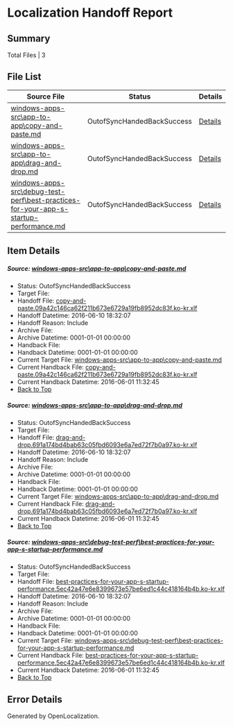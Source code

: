 # <a name='report-top'></a> Localization Handoff Report

## Summary
 Total Files | 3

## File List
 Source File | Status | Details 
 ----------- | ------ | ------- 
 [windows-apps-src\app-to-app\copy-and-paste.md](https://github.com/Microsoft/windows-apps/blob/bf081c07f8235790b99b3c1037751f24a86bbc1f/windows-apps-src/app-to-app/copy-and-paste.md) | OutofSyncHandedBackSuccess | [Details](#ed1dc1ca0f34f0efafd14aa1cfd1e4b75351882c128)
 [windows-apps-src\app-to-app\drag-and-drop.md](https://github.com/Microsoft/windows-apps/blob/03f3f86ed1310e6e3ac5f53cc5e81ebef708a1a2/windows-apps-src/app-to-app/drag-and-drop.md) | OutofSyncHandedBackSuccess | [Details](#ffa2f0f368a61ef4f3003c1fa03e143b26c6859b129)
 [windows-apps-src\debug-test-perf\best-practices-for-your-app-s-startup-performance.md](https://github.com/Microsoft/windows-apps/blob/5411faa3af685e1a285119ba456a440725845711/windows-apps-src/debug-test-perf/best-practices-for-your-app-s-startup-performance.md) | OutofSyncHandedBackSuccess | [Details](#46e78612c0f4391b9448ea9bd7a001722fb08a281908)

## Item Details
##### <a name='ed1dc1ca0f34f0efafd14aa1cfd1e4b75351882c128'></a> Source: [windows-apps-src\app-to-app\copy-and-paste.md](https://github.com/Microsoft/windows-apps/blob/bf081c07f8235790b99b3c1037751f24a86bbc1f/windows-apps-src/app-to-app/copy-and-paste.md)
* Status: OutofSyncHandedBackSuccess
* Target File: 
* Handoff File: [copy-and-paste.09a42c146ca62f211b673e6729a19fb8952dc83f.ko-kr.xlf](https://github.com/Microsoft/WDG.handoff/blob/cecbb055ff5bb00d1f85b406340e347f868b4628/ol-handoff/Microsoft/windows-apps.ko-kr/master/copy-and-paste.09a42c146ca62f211b673e6729a19fb8952dc83f.ko-kr.xlf)
* Handoff Datetime: 2016-06-10 18:32:07
* Handoff Reason: Include
* Archive File: 
* Archive Datetime: 0001-01-01 00:00:00
* Handback File: 
* Handback Datetime: 0001-01-01 00:00:00
* Current Target File: [windows-apps-src\app-to-app\copy-and-paste.md](https://github.com/Microsoft/windows-apps.ko-kr/blob/5457db406ad9aacb0b6d1f02215e3e57712b5d30/windows-apps-src/app-to-app/copy-and-paste.md)
* Current Handback File: [copy-and-paste.09a42c146ca62f211b673e6729a19fb8952dc83f.ko-kr.xlf](https://github.com/Microsoft/WDG.handback/blob/492a29821ad5c76f0421a8fb05bd896b45456717/ol-handback/Microsoft/windows-apps.ko-kr/master/copy-and-paste.09a42c146ca62f211b673e6729a19fb8952dc83f.ko-kr.xlf)
* Current Handback Datetime: 2016-06-01 11:32:45
* [Back to Top](#report-top)

##### <a name='ffa2f0f368a61ef4f3003c1fa03e143b26c6859b129'></a> Source: [windows-apps-src\app-to-app\drag-and-drop.md](https://github.com/Microsoft/windows-apps/blob/03f3f86ed1310e6e3ac5f53cc5e81ebef708a1a2/windows-apps-src/app-to-app/drag-and-drop.md)
* Status: OutofSyncHandedBackSuccess
* Target File: 
* Handoff File: [drag-and-drop.691a174bd4bab63c05fbd6093e6a7ed72f7b0a97.ko-kr.xlf](https://github.com/Microsoft/WDG.handoff/blob/cecbb055ff5bb00d1f85b406340e347f868b4628/ol-handoff/Microsoft/windows-apps.ko-kr/master/drag-and-drop.691a174bd4bab63c05fbd6093e6a7ed72f7b0a97.ko-kr.xlf)
* Handoff Datetime: 2016-06-10 18:32:07
* Handoff Reason: Include
* Archive File: 
* Archive Datetime: 0001-01-01 00:00:00
* Handback File: 
* Handback Datetime: 0001-01-01 00:00:00
* Current Target File: [windows-apps-src\app-to-app\drag-and-drop.md](https://github.com/Microsoft/windows-apps.ko-kr/blob/5457db406ad9aacb0b6d1f02215e3e57712b5d30/windows-apps-src/app-to-app/drag-and-drop.md)
* Current Handback File: [drag-and-drop.691a174bd4bab63c05fbd6093e6a7ed72f7b0a97.ko-kr.xlf](https://github.com/Microsoft/WDG.handback/blob/492a29821ad5c76f0421a8fb05bd896b45456717/ol-handback/Microsoft/windows-apps.ko-kr/master/drag-and-drop.691a174bd4bab63c05fbd6093e6a7ed72f7b0a97.ko-kr.xlf)
* Current Handback Datetime: 2016-06-01 11:32:45
* [Back to Top](#report-top)

##### <a name='46e78612c0f4391b9448ea9bd7a001722fb08a281908'></a> Source: [windows-apps-src\debug-test-perf\best-practices-for-your-app-s-startup-performance.md](https://github.com/Microsoft/windows-apps/blob/5411faa3af685e1a285119ba456a440725845711/windows-apps-src/debug-test-perf/best-practices-for-your-app-s-startup-performance.md)
* Status: OutofSyncHandedBackSuccess
* Target File: 
* Handoff File: [best-practices-for-your-app-s-startup-performance.5ec42a47e6e8399673e57be6ed1c44c418164b4b.ko-kr.xlf](https://github.com/Microsoft/WDG.handoff/blob/cecbb055ff5bb00d1f85b406340e347f868b4628/ol-handoff/Microsoft/windows-apps.ko-kr/master/best-practices-for-your-app-s-startup-performance.5ec42a47e6e8399673e57be6ed1c44c418164b4b.ko-kr.xlf)
* Handoff Datetime: 2016-06-10 18:32:07
* Handoff Reason: Include
* Archive File: 
* Archive Datetime: 0001-01-01 00:00:00
* Handback File: 
* Handback Datetime: 0001-01-01 00:00:00
* Current Target File: [windows-apps-src\debug-test-perf\best-practices-for-your-app-s-startup-performance.md](https://github.com/Microsoft/windows-apps.ko-kr/blob/5457db406ad9aacb0b6d1f02215e3e57712b5d30/windows-apps-src/debug-test-perf/best-practices-for-your-app-s-startup-performance.md)
* Current Handback File: [best-practices-for-your-app-s-startup-performance.5ec42a47e6e8399673e57be6ed1c44c418164b4b.ko-kr.xlf](https://github.com/Microsoft/WDG.handback/blob/492a29821ad5c76f0421a8fb05bd896b45456717/ol-handback/Microsoft/windows-apps.ko-kr/master/best-practices-for-your-app-s-startup-performance.5ec42a47e6e8399673e57be6ed1c44c418164b4b.ko-kr.xlf)
* Current Handback Datetime: 2016-06-01 11:32:45
* [Back to Top](#report-top)


## Error Details

Generated by OpenLocalization.
